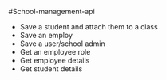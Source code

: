 #School-management-api

- Save a student and attach them to a class
- Save an employ
- Save a user/school admin
- Get an employee role
- Get employee details
- Get student details
